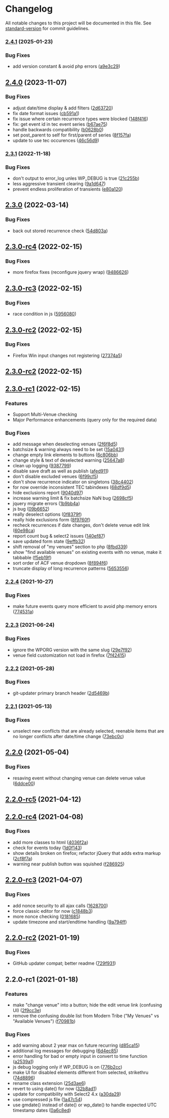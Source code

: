 # Changelog

All notable changes to this project will be documented in this file. See [standard-version](https://github.com/conventional-changelog/standard-version) for commit guidelines.

### [2.4.1](https://github.com/squarecandy/venue-check/compare/v2.4.0...v2.4.1) (2025-01-23)


### Bug Fixes

* add version constant & avoid php errors ([a9e3c29](https://github.com/squarecandy/venue-check/commit/a9e3c29d60020e623e6dbc56402cfa459c7d02fe))

## [2.4.0](https://github.com/squarecandy/venue-check/compare/v2.3.1...v2.4.0) (2023-11-07)


### Bug Fixes

* adjust date/time display & add filters ([2d63720](https://github.com/squarecandy/venue-check/commit/2d6372041964515a4c794fcd4078aa93355d03ef))
* fix date format issues ([cb591a1](https://github.com/squarecandy/venue-check/commit/cb591a1cb702234321c9485fee70f650807d193e))
* fix issue where certain recurrence types were blocked ([148f416](https://github.com/squarecandy/venue-check/commit/148f4161513b73babde8999b7ebbe16a2c9f2378))
* fix: get event id in tec event series ([b67ae75](https://github.com/squarecandy/venue-check/commit/b67ae758b1d902ef2a2a829a06aaf3977863d566))
* handle backwards compatibility ([b0628b0](https://github.com/squarecandy/venue-check/commit/b0628b0710e1fd5d1538fc720911dac5218454f0))
* set post_parent to self for first/parent of series ([8f157fa](https://github.com/squarecandy/venue-check/commit/8f157fab5b1b13ae2fd1ba83a51d24ba60417c29))
* update to use tec occurences ([46c56d9](https://github.com/squarecandy/venue-check/commit/46c56d9b1501c65795cacf5d870460d3607241a9))

### [2.3.1](https://github.com/squarecandy/venue-check/compare/v2.3.0...v2.3.1) (2022-11-18)


### Bug Fixes

* don't output to error_log unles WP_DEBUG is true ([21c255b](https://github.com/squarecandy/venue-check/commit/21c255b01531fd9604e2c64a315bdcd325cabde7))
* less aggressive transient clearing ([9a1d647](https://github.com/squarecandy/venue-check/commit/9a1d6478299f2eb0330b65dcd5890013ec40c758))
* prevent endless proliferation of transients ([e80a120](https://github.com/squarecandy/venue-check/commit/e80a120ab84a71c2e96b3de5ad2a66b398c417d7))

## [2.3.0](https://github.com/squarecandy/venue-check/compare/v2.3.0-rc4...v2.3.0) (2022-03-14)


### Bug Fixes

* back out stored recurrence check ([54d803a](https://github.com/squarecandy/venue-check/commit/54d803a3a0e8daeeb0c38e85a7d93785ccad2276))

## [2.3.0-rc4](https://github.com/squarecandy/venue-check/compare/v2.3.0-rc3...v2.3.0-rc4) (2022-02-15)


### Bug Fixes

* more firefox fixes (reconfigure jquery wrap) ([9486626](https://github.com/squarecandy/venue-check/commit/94866266cc528ce765b4b88ec0236de505124140))

## [2.3.0-rc3](https://github.com/squarecandy/venue-check/compare/v2.3.0-rc2...v2.3.0-rc3) (2022-02-15)


### Bug Fixes

* race condition in js ([5956080](https://github.com/squarecandy/venue-check/commit/5956080b172a9b040ee92cf51504b98a07af3d7d))

## [2.3.0-rc2](https://github.com/squarecandy/venue-check/compare/v2.3.0-rc1...v2.3.0-rc2) (2022-02-15)


### Bug Fixes

* Firefox Win input changes not registering ([27374a5](https://github.com/squarecandy/venue-check/commit/27374a5c4e44c0696785acf0b82d71570a44d73d))

## [2.3.0-rc2](https://github.com/squarecandy/venue-check/compare/v2.3.0-rc1...v2.3.0-rc2) (2022-02-15)

## [2.3.0-rc1](https://github.com/squarecandy/venue-check/compare/v2.2.4...v2.3.0-RC1) (2022-02-15)

### Features

* Support Multi-Venue checking
* Major Performance enhancements (query only for the required data)

### Bug Fixes

* add message when deselecting venues ([2f6f8d5](https://github.com/squarecandy/venue-check/commit/2f6f8d5be4b854bdafb7d9faa42d80376151c156))
* batchsize & warning always need to be set ([15a0431](https://github.com/squarecandy/venue-check/commit/15a043180384dd043a2a0b11fec8df4ec747e7c8))
* change empty link elements to buttons ([6c806bb](https://github.com/squarecandy/venue-check/commit/6c806bb102d405fd5c0e20897367fa430e810bec))
* change style & text of deselected warning ([25647a8](https://github.com/squarecandy/venue-check/commit/25647a8f03aacafa38fb6057bed9fb02f5e98aba))
* clean up logging ([9387799](https://github.com/squarecandy/venue-check/commit/9387799b4524f36d2e77d5a8a2403a130a706789))
* disable save draft as well as publish ([afed911](https://github.com/squarecandy/venue-check/commit/afed9110f1ed1c427c3e07a9fc25a8c16c96e9c0))
* don't disable excluded venues ([6f99cf5](https://github.com/squarecandy/venue-check/commit/6f99cf55d5998fb9e6d316adef2a33f19910e191))
* don't show recurrence indicator on singletons ([38c4402](https://github.com/squarecandy/venue-check/commit/38c44020caa82363e783d54061411b39fe3df45a))
* for now override inconsistent TEC tabindexes ([68df9d5](https://github.com/squarecandy/venue-check/commit/68df9d569786a800e369dd7959f486cabe32be32))
* hide exclusions report ([9040d97](https://github.com/squarecandy/venue-check/commit/9040d97fcabd7109fd019855b23d8741d3aad37b))
* increase warning limit & fix batchsize NaN bug ([2698cf5](https://github.com/squarecandy/venue-check/commit/2698cf5d45d3bccd928d7f3d80535992c31aac72))
* jquery migrate errors ([1b9bb4a](https://github.com/squarecandy/venue-check/commit/1b9bb4a96675a7cf33d2ff2bf445790d5ee04363))
* js bug ([09b6652](https://github.com/squarecandy/venue-check/commit/09b6652baecf30e43d4a459ea4ed0e612f6cd9a8))
* really deselect options ([0f8379f](https://github.com/squarecandy/venue-check/commit/0f8379f49c5647e5464930eb5c3f4e6310914de5))
* really hide exclusions form ([8f9760f](https://github.com/squarecandy/venue-check/commit/8f9760f484165025e04c55b07d60a522f9eb32f0))
* recheck recurrences if date changes, don't delete venue edit link ([60e98ca](https://github.com/squarecandy/venue-check/commit/60e98ca17e4c2778e04295452d5052faef353e45))
* report count bug & select2 issues ([140ef87](https://github.com/squarecandy/venue-check/commit/140ef87f6678fe9e1147fe28d8d1dae525326637))
* save updated form state ([9effb32](https://github.com/squarecandy/venue-check/commit/9effb32e9c19a01f962d50c3be293492ed6fe07b))
* shift removal of "my venues" section to php ([8fbd339](https://github.com/squarecandy/venue-check/commit/8fbd3392493ab144256f913ed9f62536ec04cdb5))
* show "find available venues" on existing events with no venue, make it tabbable ([f5eb19f](https://github.com/squarecandy/venue-check/commit/f5eb19f0b1873b363fe69c65558e8899afccc739))
* sort order of ACF venue dropdown ([8f894f6](https://github.com/squarecandy/venue-check/commit/8f894f64ad141e6a496e7d5ec64f1cc479cb7913))
* truncate display of long recurrence patterns ([5653556](https://github.com/squarecandy/venue-check/commit/5653556205e06950d68e0585f25ff60c7bc8ef19))

### [2.2.4](https://github.com/squarecandy/venue-check/compare/v2.2.3...v2.2.4) (2021-10-27)


### Bug Fixes

* make future events query more efficient to avoid php memory errors ([774531a](https://github.com/squarecandy/venue-check/commit/774531a2245aa2ec0a68b27364d5e94daa06fdda))

### [2.2.3](https://github.com/squarecandy/venue-check/compare/v2.2.2...v2.2.3) (2021-06-24)


### Bug Fixes

* ignore the WPORG version with the same slug ([29e7f92](https://github.com/squarecandy/venue-check/commit/29e7f92c467e9c258386f575914e4b88f5dd2752))
* venue field customization not load in firefox ([7f42415](https://github.com/squarecandy/venue-check/commit/7f4241539cd816ddd2f67076fa80d0075eaf62e7))

### [2.2.2](https://github.com/squarecandy/venue-check/compare/v2.2.1...v2.2.2) (2021-05-28)


### Bug Fixes

* git-updater primary branch header ([2d5469b](https://github.com/squarecandy/venue-check/commit/2d5469b2185334d9fee31b92bde95aabc8023a72))

### [2.2.1](https://github.com/squarecandy/venue-check/compare/v2.2.0...v2.2.1) (2021-05-13)


### Bug Fixes

* unselect new conflicts that are already selected, reenable items that are no longer conflicts after date/time change ([73ebc0c](https://github.com/squarecandy/venue-check/commit/73ebc0cfbc813c701567da210ad23b3113925782))

## [2.2.0](https://github.com/squarecandy/venue-check/compare/v2.2.0-rc5...v2.2.0) (2021-05-04)


### Bug Fixes

* resaving event without changing venue can delete venue value ([6ddce00](https://github.com/squarecandy/venue-check/commit/6ddce0090b289b2c9e12e2b72379ceb45f3d9fdd))

## [2.2.0-rc5](https://github.com/squarecandy/venue-check/compare/v2.2.0-rc4...v2.2.0-rc5) (2021-04-12)

## [2.2.0-rc4](https://github.com/squarecandy/venue-check/compare/v2.2.0-rc3...v2.2.0-rc4) (2021-04-08)


### Bug Fixes

* add more classes to html ([4036f2a](https://github.com/squarecandy/venue-check/commit/4036f2a5aa606edc9a78bed234678b4bf9eb6dfa))
* check for events today ([1d0f143](https://github.com/squarecandy/venue-check/commit/1d0f143cfe5872c1190cbec47d3e931777a61ffc))
* show details broken on firefox; refactor jQuery that adds extra markup ([2cf8f7a](https://github.com/squarecandy/venue-check/commit/2cf8f7ac221b7c6ae25d0669a072eef300873389))
* warning near publish button was squished ([f286925](https://github.com/squarecandy/venue-check/commit/f286925b7d73484394ff293367ded08e58910179))

## [2.2.0-rc3](https://github.com/squarecandy/venue-check/compare/v2.2.0-rc2...v2.2.0-rc3) (2021-04-07)


### Bug Fixes

* add nonce security to all ajax calls ([1628700](https://github.com/squarecandy/venue-check/commit/162870026c8879271af48910e65015d6292c4e0b))
* force classic editor for now ([c1848b3](https://github.com/squarecandy/venue-check/commit/c1848b3ca357c3e4eac59dac7c276da1089c7bde))
* more nonce checking ([0181685](https://github.com/squarecandy/venue-check/commit/0181685b7063dc7be9deb880ef3d1277685e85f9))
* update timezone and start/endtime handling ([9a794ff](https://github.com/squarecandy/venue-check/commit/9a794ffe6333e248b160026af70774c974d66dd1))

## [2.2.0-rc2](https://github.com/squarecandy/venue-check/compare/v2.2.0-rc1...v2.2.0-rc2) (2021-01-19)


### Bug Fixes

* GitHub updater compat; better readme ([729f931](https://github.com/squarecandy/venue-check/commit/729f931d5268a9131c089c1ffa0677af149a9f23))

## 2.2.0-rc1 (2021-01-18)


### Features

* make "change venue" into a button; hide the edit venue link (confusing UI) ([2f9cc3e](https://github.com/squarecandy/venue-check/commit/2f9cc3e625bef40df72de7a1558d3750bda7f6b3))
* remove the confusing double list from Modern Tribe ("My Venues" vs "Available Venues") ([f70981b](https://github.com/squarecandy/venue-check/commit/f70981bfea12effd0b3e069ff3701519e1e7ae06))


### Bug Fixes

* add warning about 2 year max on future recurring ([d85ca15](https://github.com/squarecandy/venue-check/commit/d85ca150b8aab48564a446975c2d87c2379b0474))
* additional log messages for debugging ([6d4ec85](https://github.com/squarecandy/venue-check/commit/6d4ec853dacfdc3cd708b988c1729ba8a42c9a59))
* error handling for bad or empty input in convert to time function ([a2539a1](https://github.com/squarecandy/venue-check/commit/a2539a129a3e44cfe2b268564e34a22a96cd6495))
* js debug logging only if WP_DEBUG is on ([776b2cc](https://github.com/squarecandy/venue-check/commit/776b2ccfa2123d9a6f58735eaf1e1ebf4e223f2b))
* make UI for disabled elements different from selected, strikethru ([74d8896](https://github.com/squarecandy/venue-check/commit/74d8896cfa10202dc86fb9f6c0848b12d5b006d7))
* rename class extension ([25d3ae6](https://github.com/squarecandy/venue-check/commit/25d3ae613aabef19940614c7e2c82269dc6a0093))
* revert to using date() for now ([32b8ad1](https://github.com/squarecandy/venue-check/commit/32b8ad145383f50dee6cf21fa3302825a3c6e002))
* update for compatibility with Select2 4.x ([a30da29](https://github.com/squarecandy/venue-check/commit/a30da296b4caeb29cefe891af152b5a7b68cc4b3))
* use compressed js file ([1a47c54](https://github.com/squarecandy/venue-check/commit/1a47c5447771727fe814519626a3e822fa74a901))
* use gmdate() instead of date() or wp_date() to handle expected UTC timestamp dates ([0a6c8ed](https://github.com/squarecandy/venue-check/commit/0a6c8ed703da5761a4ea6bf16705d935787e1d62))
